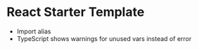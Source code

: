# React Starter Template

- Import alias
- TypeScript shows warnings for unused vars instead of error
